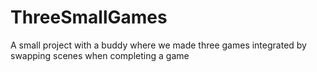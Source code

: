 # ThreeSmallGames
A small project with a buddy where we made three games integrated by swapping scenes when completing a game
